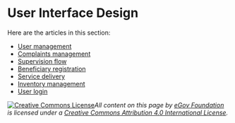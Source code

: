 # User Interface Design

Here are the articles in this section:

* [User management](user-management.md)
* [Complaints management](complaints-management.md)
* [Supervision flow](supervision-flow.md)
* [Beneficiary registration](beneficiary-registration.md)
* [Service delivery](service-delivery.md)
* [Inventory management](inventory-management.md)
* [User login](../products-requirement-documents-prds/user-login.md)

[![Creative Commons License](https://i.creativecommons.org/l/by/4.0/80x15.png)_​_](http://creativecommons.org/licenses/by/4.0/)_All content on this page by_ [_eGov Foundation_](https://egov.org.in/) _is licensed under a_ [_Creative Commons Attribution 4.0 International License_](http://creativecommons.org/licenses/by/4.0/)_._
